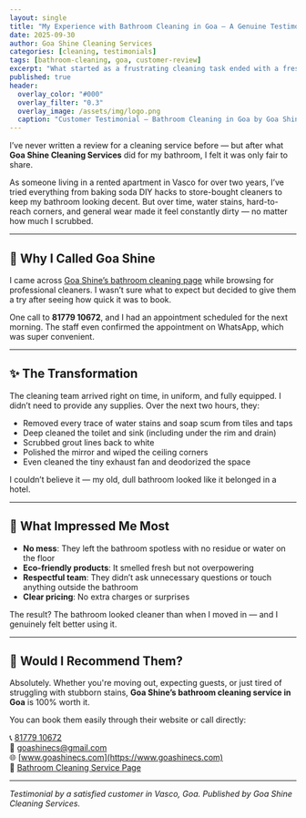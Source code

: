 ```yaml
---
layout: single
title: "My Experience with Bathroom Cleaning in Goa – A Genuine Testimonial"
date: 2025-09-30
author: Goa Shine Cleaning Services
categories: [cleaning, testimonials]
tags: [bathroom-cleaning, goa, customer-review]
excerpt: "What started as a frustrating cleaning task ended with a fresh, sparkling bathroom—thanks to Goa Shine. Here's my honest review."
published: true
header:
  overlay_color: "#000"
  overlay_filter: "0.3"
  overlay_image: /assets/img/logo.png
  caption: "Customer Testimonial – Bathroom Cleaning in Goa by Goa Shine"
---
```


I’ve never written a review for a cleaning service before — but after what **Goa Shine Cleaning Services** did for my bathroom, I felt it was only fair to share.

As someone living in a rented apartment in Vasco for over two years, I’ve tried everything from baking soda DIY hacks to store-bought cleaners to keep my bathroom looking decent. But over time, water stains, hard-to-reach corners, and general wear made it feel constantly dirty — no matter how much I scrubbed.

---

## 🛁 Why I Called Goa Shine

I came across [Goa Shine’s bathroom cleaning page](https://www.goashinecs.com/bathroom-cleaning-goa.html) while browsing for professional cleaners. I wasn’t sure what to expect but decided to give them a try after seeing how quick it was to book.

One call to **81779 10672**, and I had an appointment scheduled for the next morning. The staff even confirmed the appointment on WhatsApp, which was super convenient.

---

## ✨ The Transformation

The cleaning team arrived right on time, in uniform, and fully equipped. I didn’t need to provide any supplies. Over the next two hours, they:

- Removed every trace of water stains and soap scum from tiles and taps  
- Deep cleaned the toilet and sink (including under the rim and drain)  
- Scrubbed grout lines back to white  
- Polished the mirror and wiped the ceiling corners  
- Even cleaned the tiny exhaust fan and deodorized the space  

I couldn’t believe it — my old, dull bathroom looked like it belonged in a hotel.

---

## 💬 What Impressed Me Most

- **No mess**: They left the bathroom spotless with no residue or water on the floor  
- **Eco-friendly products**: It smelled fresh but not overpowering  
- **Respectful team**: They didn’t ask unnecessary questions or touch anything outside the bathroom  
- **Clear pricing**: No extra charges or surprises  

The result? The bathroom looked cleaner than when I moved in — and I genuinely felt better using it.

---

## 🙌 Would I Recommend Them?

Absolutely. Whether you're moving out, expecting guests, or just tired of struggling with stubborn stains, **Goa Shine’s bathroom cleaning service in Goa** is 100% worth it.

You can book them easily through their website or call directly:

📞 [81779 10672](tel:+918177910672)  
📧 [goashinecs@gmail.com](mailto:goashinecs@gmail.com)  
🌐 [www.goashinecs.com](https://www.goashinecs.com)  
🔗 [Bathroom Cleaning Service Page](https://www.goashinecs.com/bathroom-cleaning-goa.html)

---

*Testimonial by a satisfied customer in Vasco, Goa. Published by Goa Shine Cleaning Services.*
